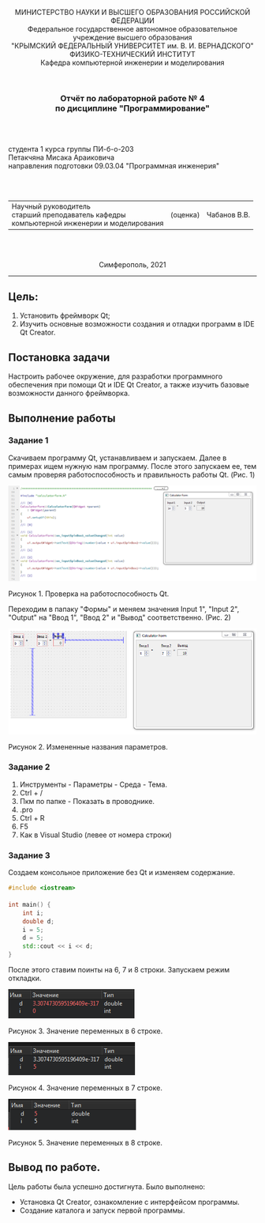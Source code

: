 <p align="center">МИНИСТЕРСТВО НАУКИ  И ВЫСШЕГО ОБРАЗОВАНИЯ РОССИЙСКОЙ ФЕДЕРАЦИИ<br>
Федеральное государственное автономное образовательное учреждение высшего образования<br>
"КРЫМСКИЙ ФЕДЕРАЛЬНЫЙ УНИВЕРСИТЕТ им. В. И. ВЕРНАДСКОГО"<br>
ФИЗИКО-ТЕХНИЧЕСКИЙ ИНСТИТУТ<br>
Кафедра компьютерной инженерии и моделирования</p>
<br>

<h3 align="center">Отчёт по лабораторной работе № 4<br> по дисциплине "Программирование"</h3>

<br><br>

<p>студента 1 курса группы ПИ-б-о-203<br>
Петакчяна Мисака Араиковича<br>
направления подготовки 09.03.04 "Программная инженерия"</p>

<br><br>

<table>
<tr><td>Научный руководитель<br> старший преподаватель кафедры<br> компьютерной инженерии и моделирования</td>
<td>(оценка)</td>
<td>Чабанов В.В.</td>
</tr>
</table>
<br><br>

<p align="center">Симферополь, 2021</p>
<hr>

## Цель:


1. Установить фреймворк Qt;
2. Изучить основные возможности создания и отладки программ в IDE Qt Creator.

## Постановка задачи
Настроить рабочее окружение, для разработки программного обеспечения при помощи Qt и IDE Qt Creator, а также изучить базовые возможности данного фреймворка.

## Выполнение работы

### Задание 1

Скачиваем программу Qt, устанавливаем и запускаем. Далее в примерах ищем нужную нам программу. После этого запускаем ее, тем самым проверяя работоспособность и правильность работы Qt. (Рис. 1)

![Рис. 1](./image/pic1.PNG)

Рисунок 1. Проверка на работоспособность Qt.

Переходим в папаку "Формы" и меняем значения Input 1", "Input 2", "Output" на "Ввод 1", "Ввод 2" и "Вывод" соответственно. (Рис. 2)

![Рис. 2](./image/pic2.PNG)

Рисунок 2. Измененные названия параметров.

### Задание 2

1. Инструменты - Параметры - Среда - Тема.
2. Ctrl + /
3. Пкм по папке - Показать в проводнике.
4. .pro
5. Ctrl + R
6. F5
7. Как в Visual Studio (левее от номера строки)

### Задание 3

Создаем консольное приложение без Qt и изменяем содержание.

```c++
#include <iostream>
 
int main() {
    int i;
    double d;
    i = 5;
    d = 5;
    std::cout << i << d;
}
```

После этого ставим поинты на 6, 7 и 8 строки. Запускаем режим откладки.

![Рис. 3](./image/pic3.PNG)

Рисунок 3. Значение переменных в 6 строке.

![Рис. 4](./image/pic4.PNG)

Рисунок 4. Значение переменных в 7 строке.

![Рис. 5](./image/pic5.PNG)

Рисунок 5. Значение переменных в 8 строке.

## Вывод по работе. 

Цель работы была успешно достигнута. Было выполнено:
- Установка Qt Creator, ознакомление с интерфейсом программы.
- Создание каталога и запуск первой программы.
